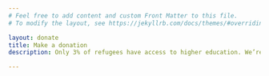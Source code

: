 ```yaml
---
# Feel free to add content and custom Front Matter to this file.
# To modify the layout, see https://jekyllrb.com/docs/themes/#overriding-theme-defaults

layout: donate
title: Make a donation
description: Only 3% of refugees have access to higher education. We’re on a mission to change this. Support us on our mission to give all refugees an equal opportunity.

---
```


